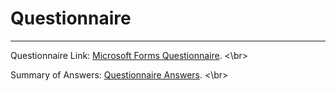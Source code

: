 # Questionnaire
---

Questionnaire Link: [Microsoft Forms Questionnaire](https://forms.office.com/Pages/ResponsePage.aspx?id=Ij1-N6FOLUKwrY_MiUBrnrdhknKLYd5MoByctla4AwZUN1pJTzc0SllXRjFURTBXVVBaSFc0NDJVUy4u). <\br>

Summary of Answers: [Questionnaire Answers](https://forms.office.com/Pages/AnalysisPage.aspx?AnalyzerToken=fXYTlTTzk9l0SmWX7MzeFGpHxj7xSwEZ&id=Ij1-N6FOLUKwrY_MiUBrnrdhknKLYd5MoByctla4AwZUN1pJTzc0SllXRjFURTBXVVBaSFc0NDJVUy4u). <\br>

